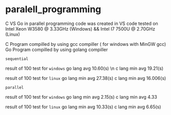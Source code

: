# paralell_programming
<head>
    C VS Go in parallel programming 
</head>
<body>
    code was created in VS code 
    tested on Intel Xeon W3580 @ 3.33GHz (Windows) &&  Intel I7 7500U @ 2.70GHz (Linux)


C Program compilled by using gcc compiller ( for windows with MinGW gcc)
Go Program compilled by using golang compiller

```sequential```

result of 100 test for `windows`
    go lang avg 10.60(s) \n
    c lang min avg 19.21(s)
    
result of 100 test for `linux`
    go lang min avg 27.38(s)
    c lang  min avg 16.006(s)

```parallel```

result of 100 test for `windows`
    go lang min avg 2.15(s)
    c lang min avg 4.33
    
result of 100 test for `linux`
    go lang min avg 10.33(s)
    c lang min avg 6.65(s)
</body>

